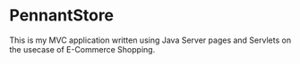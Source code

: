 # PennantStore
This is my MVC application written using Java Server pages and Servlets on the usecase of E-Commerce Shopping.
